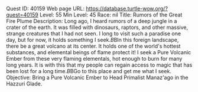 Quest ID: 40159
Web page URL: https://database.turtle-wow.org/?quest=40159
Level: 55
Min Level: 45
Race: nil
Title: Rumors of the Great Fire Plume
Description: Long ago, I heard rumors of a deep jungle in a crater of the earth. It was filled with dinosaurs, raptors, and other massive, strange creatures that I had not seen. I long to visit such a paradise one day, but for now, it holds something I seek.$B$BIn this foreign landscape, there be a great volcano at its center. It holds one of the world's hottest substances, and elemental beings of flame protect it! I seek a Pure Volcanic Ember from these very flaming elementals, hot enough to burn for many long years. It is with this that my people can regain access to magic that has been lost for a long time.$B$BGo to this place and get me what I seek.
Objective: Bring a Pure Volcanic Ember to Head Primalist Manaz'ago in the Hazzuri Glade.
